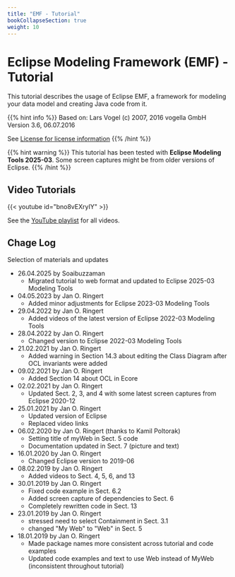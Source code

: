 ```yaml
---
title: "EMF - Tutorial"
bookCollapseSection: true
weight: 10
---
```



# Eclipse Modeling Framework (EMF) - Tutorial
This tutorial describes the usage of Eclipse EMF, a framework for modeling your data model and creating Java code from it. 

{{% hint info %}}
Based on: Lars Vogel (c) 2007, 2016 vogella GmbH Version 3.6, 06.07.2016

See [License for license information](https://www.vogella.com/license.html)
{{% /hint %}}

{{% hint warning %}}
This tutorial has been tested with **Eclipse Modeling Tools 2025-03**. Some screen captures might be from older versions of Eclipse.
{{% /hint %}}


## Video Tutorials

{{< youtube id="bno8vEXryIY" >}}

See the [YouTube playlist](https://www.youtube.com/playlist?list=PLGyeoukah9NbkEFnbQHtASnM6C_SnRRzv) for all videos.

## Chage Log

Selection of materials and updates

-   26.04.2025 by Soaibuzzaman
    -  Migrated tutorial to web format and updated to Eclipse 2025-03 Modeling Tools
-   04.05.2023 by Jan O. Ringert
    -  Added minor adjustments for Eclipse 2023-03 Modeling Tools
-   29.04.2022 by Jan O. Ringert
    -   Added videos of the latest version of Eclipse 2022-03 Modeling Tools
-   28.04.2022 by Jan O. Ringert
    -   Changed version to Eclipse 2022-03 Modeling Tools
-   21.02.2021 by Jan O. Ringert
    -   Added warning in Section 14.3 about editing the Class Diagram after OCL invariants were added
-   09.02.2021 by Jan O. Ringert
    -   Added Section 14 about OCL in Ecore
-   02.02.2021 by Jan O. Ringert
    -   Updated Sect. 2, 3, and 4 with some latest screen captures from Eclipse 2020-12
-   25.01.2021 by Jan O. Ringert
    -   Updated version of Eclipse
    -   Replaced video links
-   06.02.2020 by Jan O. Ringert (thanks to Kamil Poltorak)
    -   Setting title of myWeb in Sect. 5 code
    -   Documentation updated in Sect. 7 (picture and text)
-   16.01.2020 by Jan O. Ringert
    -   Changed Eclipse version to 2019-06
-   08.02.2019 by Jan O. Ringert
    -   Added videos to Sect. 4, 5, 6, and 13
-   30.01.2019 by Jan O. Ringert
    -   Fixed code example in Sect. 6.2
    -   Added screen capture of dependencies to Sect. 6
    -   Completely rewritten code in Sect. 13
-   23.01.2019 by Jan O. Ringert
    -   stressed need to select Containment in Sect. 3.1
    -   changed "My Web" to "Web" in Sect. 5
-   18.01.2019 by Jan O. Ringert
    -   Made package names more consistent across tutorial and code examples
    -   Updated code examples and text to use Web instead of MyWeb (inconsistent throughout tutorial)